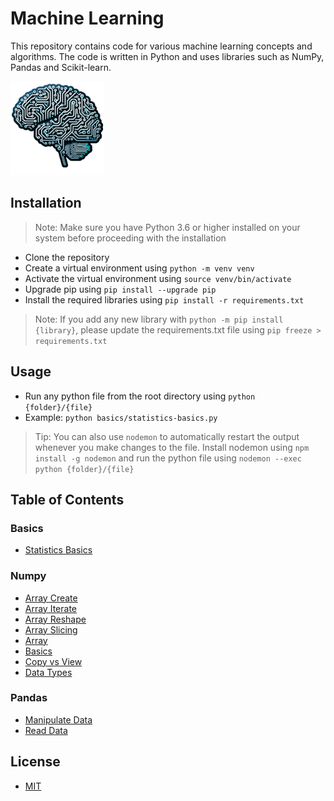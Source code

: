 # Machine Learning

This repository contains code for various machine learning concepts and algorithms. The code is written in Python and uses libraries such as NumPy, Pandas and Scikit-learn.

<img src="screenshot.webp" alt="screenshot" width="150">

## Installation

> Note: Make sure you have Python 3.6 or higher installed on your system before proceeding with the installation

- Clone the repository
- Create a virtual environment using `python -m venv venv`
- Activate the virtual environment using `source venv/bin/activate`
- Upgrade pip using `pip install --upgrade pip`
- Install the required libraries using `pip install -r requirements.txt`

> Note: If you add any new library with `python -m pip install {library}`, please update the requirements.txt file using `pip freeze > requirements.txt`

## Usage

- Run any python file from the root directory using `python {folder}/{file}`
- Example: `python basics/statistics-basics.py`

> Tip: You can also use `nodemon` to automatically restart the output whenever you make changes to the file. Install nodemon using `npm install -g nodemon` and run the python file using `nodemon --exec python {folder}/{file}`

## Table of Contents

### Basics

- [Statistics Basics](basics/statistics-basics.py)

### Numpy

- [Array Create](numpy/array-create.py)
- [Array Iterate](numpy/array-iterate.py)
- [Array Reshape](numpy/array-reshape.py)
- [Array Slicing](numpy/array-slicing.py)
- [Array](numpy/array.py)
- [Basics](numpy/basics.py)
- [Copy vs View](numpy/copy-vs-view.py)
- [Data Types](numpy/data-types.py)

### Pandas

- [Manipulate Data](pandas/manipulate-data.py)
- [Read Data](pandas/read-data.py)

## License

- [MIT](LICENSE.md)
